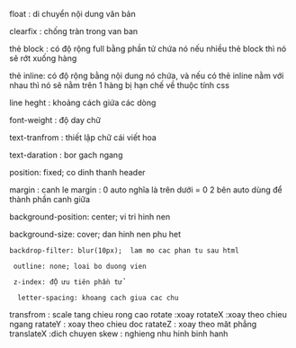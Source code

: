 float : di chuyển nội dung văn bản 

clearfix : chống tràn trong van ban

thẻ block : có độ rộng full bằng phần tử chứa nó
nếu nhiều thẻ block thì nó sẽ rớt xuống hàng

thẻ inline: có độ rộng bằng nội dung nó chứa,
và nếu có thẻ inline nằm với nhau thì nó sẽ nằm trên 1 hàng
bị hạn chế về thuộc tính css

line heght : khoảng cách giứa các dòng

font-weight : độ day chữ

text-tranfrom : thiết lập chữ cái viết hoa

text-daration : bor gach ngang
 
 position: fixed; co dinh thanh header

 margin : canh le 
 margin : 0 auto nghĩa là trên dưới = 0 2 bên auto dùng để thành phần canh giữa

  background-position: center; vi tri hinh nen

  background-size: cover; dan hinh nen phu het

    backdrop-filter: blur(10px);  lam mo cac phan tu sau html

     outline: none; loai bo duong vien
     
     z-index: đỘ ưu tiên phần tử 

      letter-spacing: khoang cach giua cac chu
      
transfrom : scale tang chieu rong cao
rotate :xoay
rotateX :xoay theo chieu ngang
ratateY : xoay theo chieu doc
ratateZ : xoay theo măt phẳng
 translateX :dich chuyen
 skew : nghieng nhu hinh binh hanh